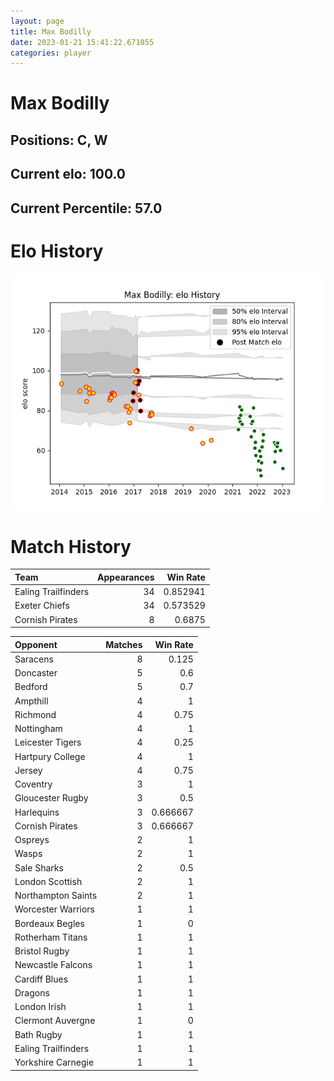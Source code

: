 ```yaml
---  
layout: page  
title: Max Bodilly  
date: 2023-01-21 15:41:22.671055  
categories: player  
---
```

# Max Bodilly

## Positions: C, W

## Current elo: 100.0

## Current Percentile: 57.0

# Elo History


![elo history](history_MaxBodilly.png)
# Match History


| Team                |   Appearances |   Win Rate |
|:--------------------|--------------:|-----------:|
| Ealing Trailfinders |            34 |   0.852941 |
| Exeter Chiefs       |            34 |   0.573529 |
| Cornish Pirates     |             8 |   0.6875   |

| Opponent            |   Matches |   Win Rate |
|:--------------------|----------:|-----------:|
| Saracens            |         8 |   0.125    |
| Doncaster           |         5 |   0.6      |
| Bedford             |         5 |   0.7      |
| Ampthill            |         4 |   1        |
| Richmond            |         4 |   0.75     |
| Nottingham          |         4 |   1        |
| Leicester Tigers    |         4 |   0.25     |
| Hartpury College    |         4 |   1        |
| Jersey              |         4 |   0.75     |
| Coventry            |         3 |   1        |
| Gloucester Rugby    |         3 |   0.5      |
| Harlequins          |         3 |   0.666667 |
| Cornish Pirates     |         3 |   0.666667 |
| Ospreys             |         2 |   1        |
| Wasps               |         2 |   1        |
| Sale Sharks         |         2 |   0.5      |
| London Scottish     |         2 |   1        |
| Northampton Saints  |         2 |   1        |
| Worcester Warriors  |         1 |   1        |
| Bordeaux Begles     |         1 |   0        |
| Rotherham Titans    |         1 |   1        |
| Bristol Rugby       |         1 |   1        |
| Newcastle Falcons   |         1 |   1        |
| Cardiff Blues       |         1 |   1        |
| Dragons             |         1 |   1        |
| London Irish        |         1 |   1        |
| Clermont Auvergne   |         1 |   0        |
| Bath Rugby          |         1 |   1        |
| Ealing Trailfinders |         1 |   1        |
| Yorkshire Carnegie  |         1 |   1        |